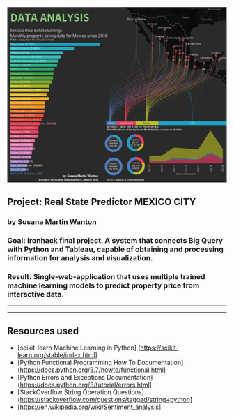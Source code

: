 <img src="https://github.com/Sussi-MW/ironhack_final_project/blob/master/image/deshboard.gif">

## Project: Real State Predictor MEXICO CITY
### by Susana Martin Wanton

### Goal: Ironhack final project. A system that connects Big Query with Python and Tableau, capable of obtaining and processing information for analysis and visualization.

### Result: Single-web-application that uses multiple trained machine learning models to predict property price from interactive data.
---






---
## Resources used

* [scikit-learn Machine Learning in Python] (https://scikit-learn.org/stable/index.html]
* [Python Functional Programming How To Documentation](https://docs.python.org/3.7/howto/functional.html]
* [Python Errors and Exceptions Documentation](https://docs.python.org/3/tutorial/errors.html]
* [StackOverflow String Operation Questions](https://stackoverflow.com/questions/tagged/string+python]
* [https://en.wikipedia.org/wiki/Sentiment_analysis]

